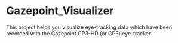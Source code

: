 # Gazepoint_Visualizer
 This project helps you visualize eye-tracking data which have been recorded with the Gazepoint GP3-HD (or GP3) eye-tracker. 

